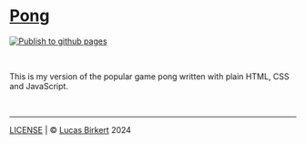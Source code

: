 # <a href="https://lbirkert.com/pong">Pong</a>

[![Publish to github pages](https://github.com/lbirkert/pong/actions/workflows/publish.yml/badge.svg)](https://github.com/lbirkert/pong/actions/workflows/publish.yml)

<br>

This is my version of the popular game pong written with plain HTML, CSS and JavaScript.

<br>

<hr>

[LICENSE](LICENSE) | &copy; [Lucas Birkert](https://lbirkert.com) 2024

